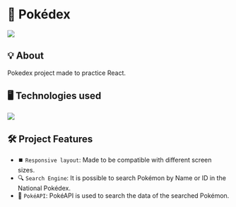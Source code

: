 <h1>📖 Pokédex</h1>
<img loading="lazy" src="https://img.shields.io/github/stars/DanielSouza2005?style=social"/>

<h2>💡 About</h2>
<p> Pokedex project made to practice React. </p>

<h2>🖥️ Technologies used </h2>
<div align="left" dir="auto">
  <a href="https://skillicons.dev" rel="nofollow">
    <img src="https://skillicons.dev/icons?i=html,css,javascript,react" style="max-width: 100%;">
  </a>
  <br>
</div>

<h2>🛠️ Project Features </h2>

- ⏹️ `Responsive layout`: Made to be compatible with different screen sizes.
- 🔍 `Search Engine`: It is possible to search Pokémon by Name or ID in the National Pokédex.
- 📡 `PokéAPI`: PokéAPI is used to search the data of the searched Pokémon.
